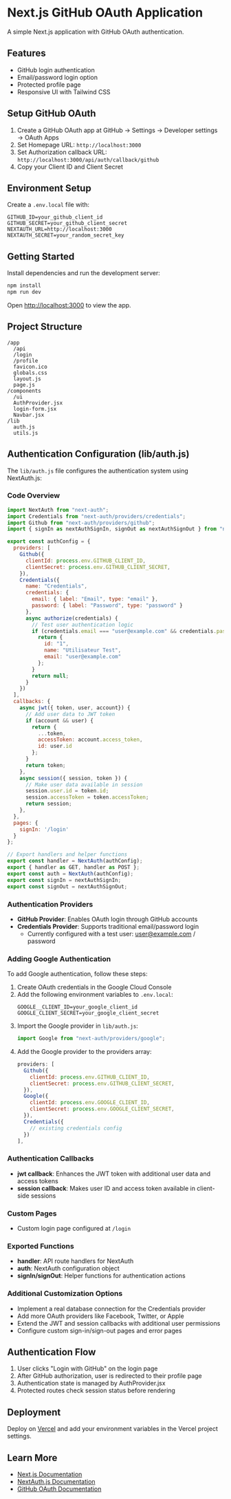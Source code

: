 # Next.js GitHub OAuth Application

A simple Next.js application with GitHub OAuth authentication.

## Features

- GitHub login authentication
- Email/password login option
- Protected profile page
- Responsive UI with Tailwind CSS

## Setup GitHub OAuth

1. Create a GitHub OAuth app at GitHub → Settings → Developer settings → OAuth Apps
2. Set Homepage URL: `http://localhost:3000`
3. Set Authorization callback URL: `http://localhost:3000/api/auth/callback/github`
4. Copy your Client ID and Client Secret

## Environment Setup

Create a `.env.local` file with:

```
GITHUB_ID=your_github_client_id
GITHUB_SECRET=your_github_client_secret
NEXTAUTH_URL=http://localhost:3000
NEXTAUTH_SECRET=your_random_secret_key
```

## Getting Started

Install dependencies and run the development server:

```bash
npm install
npm run dev
```

Open [http://localhost:3000](http://localhost:3000) to view the app.

## Project Structure

```
/app
  /api
  /login
  /profile
  favicon.ico
  globals.css
  layout.js
  page.js
/components
  /ui
  AuthProvider.jsx
  login-form.jsx
  Navbar.jsx
/lib
  auth.js
  utils.js
```

## Authentication Configuration (lib/auth.js)

The `lib/auth.js` file configures the authentication system using NextAuth.js:

### Code Overview

```javascript
import NextAuth from "next-auth";
import Credentials from "next-auth/providers/credentials";
import Github from "next-auth/providers/github";
import { signIn as nextAuthSignIn, signOut as nextAuthSignOut } from "next-auth/react";

export const authConfig = {
  providers: [
    Github({
      clientId: process.env.GITHUB_CLIENT_ID,
      clientSecret: process.env.GITHUB_CLIENT_SECRET,
    }),
    Credentials({
      name: "Credentials",
      credentials: {
        email: { label: "Email", type: "email" },
        password: { label: "Password", type: "password" }
      },
      async authorize(credentials) {
        // Test user authentication logic
        if (credentials.email === "user@example.com" && credentials.password === "password") {
          return {
            id: "1",
            name: "Utilisateur Test",
            email: "user@example.com"
          };
        }
        return null;
      }
    })
  ],
  callbacks: {
    async jwt({ token, user, account}) {
      // Add user data to JWT token
      if (account && user) {
        return {
          ...token,
          accessToken: account.access_token,
          id: user.id 
        };
      }
      return token;
    },
    async session({ session, token }) {
      // Make user data available in session
      session.user.id = token.id;
      session.accessToken = token.accessToken;
      return session; 
    },
  },
  pages: {
    signIn: '/login'
  }
};

// Export handlers and helper functions
export const handler = NextAuth(authConfig);
export { handler as GET, handler as POST };
export const auth = NextAuth(authConfig);
export const signIn = nextAuthSignIn;
export const signOut = nextAuthSignOut;
```

### Authentication Providers

- **GitHub Provider**: Enables OAuth login through GitHub accounts
- **Credentials Provider**: Supports traditional email/password login
  - Currently configured with a test user: user@example.com / password

### Adding Google Authentication

To add Google authentication, follow these steps:

1. Create OAuth credentials in the Google Cloud Console
2. Add the following environment variables to `.env.local`:
   ```
   GOOGLE__CLIENT_ID=your_google_client_id
   GOOGLE_CLIENT_SECRET=your_google_client_secret
   ```
3. Import the Google provider in `lib/auth.js`:
   ```javascript
   import Google from "next-auth/providers/google";
   ```
4. Add the Google provider to the providers array:
   ```javascript
   providers: [
     Github({
       clientId: process.env.GITHUB_CLIENT_ID,
       clientSecret: process.env.GITHUB_CLIENT_SECRET,
     }),
     Google({
       clientId: process.env.GOOGLE_CLIENT_ID,
       clientSecret: process.env.GOOGLE_CLIENT_SECRET,
     }),
     Credentials({
       // existing credentials config
     })
   ],
   ```

### Authentication Callbacks

- **jwt callback**: Enhances the JWT token with additional user data and access tokens
- **session callback**: Makes user ID and access token available in client-side sessions

### Custom Pages

- Custom login page configured at `/login`

### Exported Functions

- **handler**: API route handlers for NextAuth
- **auth**: NextAuth configuration object
- **signIn/signOut**: Helper functions for authentication actions

### Additional Customization Options

- Implement a real database connection for the Credentials provider
- Add more OAuth providers like Facebook, Twitter, or Apple
- Extend the JWT and session callbacks with additional user permissions
- Configure custom sign-in/sign-out pages and error pages

## Authentication Flow

1. User clicks "Login with GitHub" on the login page
2. After GitHub authorization, user is redirected to their profile page
3. Authentication state is managed by AuthProvider.jsx
4. Protected routes check session status before rendering

## Deployment

Deploy on [Vercel](https://vercel.com/new) and add your environment variables in the Vercel project settings.

## Learn More

- [Next.js Documentation](https://nextjs.org/docs)
- [NextAuth.js Documentation](https://next-auth.js.org)
- [GitHub OAuth Documentation](https://docs.github.com/en/developers/apps/building-oauth-apps)